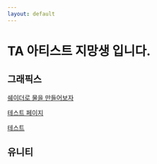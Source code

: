 ```yaml
---
layout: default
---
```


# TA 아티스트 지망생 입니다.
## 그래픽스
[쉐이더로 물을 만들어보자](./another-page.html)

[테스트 페이지](./graphics.html)

[테스트](./_posts/grapc.md)

## 유니티


